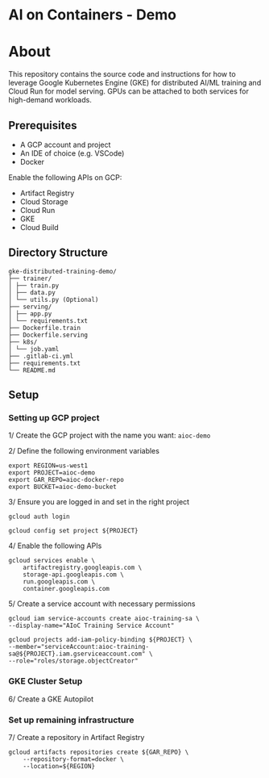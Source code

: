 # AI on Containers - Demo

# About

This repository contains the source code and instructions for how to leverage Google Kubernetes Engine (GKE) for distributed AI/ML training and Cloud Run for model serving. GPUs can be attached to both services for high-demand workloads. 

## Prerequisites

- A GCP account and project
- An IDE of choice (e.g. VSCode)
- Docker

Enable the following APIs on GCP:
- Artifact Registry
- Cloud Storage
- Cloud Run
- GKE
- Cloud Build

## Directory Structure
```
gke-distributed-training-demo/ 
├── trainer/ 
│ ├── train.py
│ ├── data.py 
│ └── utils.py (Optional) 
├── serving/ 
│ ├── app.py 
│ └── requirements.txt 
├── Dockerfile.train 
├── Dockerfile.serving 
├── k8s/ 
│ └── job.yaml 
├── .gitlab-ci.yml 
├── requirements.txt 
└── README.md
```

## Setup

### Setting up GCP project

1/ Create the GCP project with the name you want: `aioc-demo`

2/ Define the following environment variables
```
export REGION=us-west1
export PROJECT=aioc-demo
export GAR_REPO=aioc-docker-repo
export BUCKET=aioc-demo-bucket
```

3/ Ensure you are logged in and set in the right project
```
gcloud auth login

gcloud config set project ${PROJECT}
```

4/ Enable the following APIs
```
gcloud services enable \
	artifactregistry.googleapis.com \
	storage-api.googleapis.com \
	run.googleapis.com \
	container.googleapis.com
```

5/ Create a service account with necessary permissions
```
gcloud iam service-accounts create aioc-training-sa \ 
--display-name="AIoC Training Service Account"

gcloud projects add-iam-policy-binding ${PROJECT} \ 
--member="serviceAccount:aioc-training-sa@${PROJECT}.iam.gserviceaccount.com" \ 
--role="roles/storage.objectCreator"
```

### GKE Cluster Setup

6/ Create a GKE Autopilot
### Set up remaining infrastructure

7/ Create a repository in Artifact Registry
```
gcloud artifacts repositories create ${GAR_REPO} \
    --repository-format=docker \
    --location=${REGION}
```
